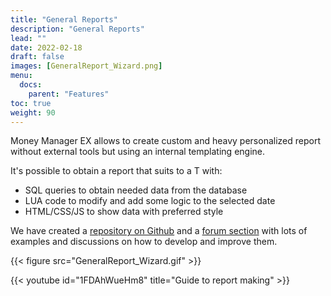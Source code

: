 ```yaml
---
title: "General Reports"
description: "General Reports"
lead: ""
date: 2022-02-18
draft: false
images: [GeneralReport_Wizard.png]
menu:
  docs:
    parent: "Features"
toc: true
weight: 90
---
```


Money Manager EX allows to create custom and heavy personalized report without external tools but using an internal templating engine.

It's possible to obtain a report that suits to a T with:
- SQL queries to obtain needed data from the database
- LUA code to modify and add some logic to the selected date
- HTML/CSS/JS to show data with preferred style

We have created a [repository on Github](https://github.com/moneymanagerex/general-reports) and a [forum section](https://forum.moneymanagerex.org/viewforum.php?f=16) with lots of examples and discussions on how to develop and improve them.

{{< figure src="GeneralReport_Wizard.gif" >}}

{{< youtube id="1FDAhWueHm8" title="Guide to report making" >}}
